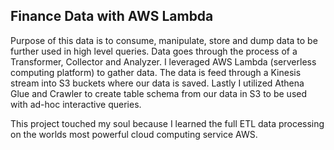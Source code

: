## Finance Data with AWS Lambda

Purpose of this data is to consume, manipulate, store and dump data to be further used in high level queries. Data goes through the process of a Transformer, Collector and Analyzer. I leveraged AWS Lambda (serverless computing platform) to gather data. The data is feed through a Kinesis stream into S3 buckets where our data is saved. Lastly I utilized Athena Glue and Crawler to create table schema from our data in S3 to be used with ad-hoc interactive queries. 

This project touched my soul because I learned the full ETL data processing on the worlds most powerful cloud computing service AWS.
